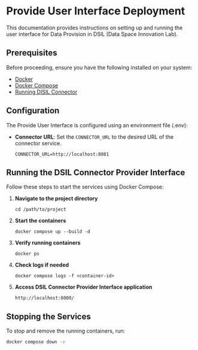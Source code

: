 # Provide User Interface Deployment

This documentation provides instructions on setting up and running the user interface for Data Provision in DSIL (Data Space Innovation Lab).


## Prerequisites
Before proceeding, ensure you have the following installed on your system:

- [Docker](https://www.docker.com/)
- [Docker Compose](https://docs.docker.com/compose/)
- [Running DISIL Connector](https://github.com/Data-Space-Core/Connector-Deployment)


## Configuration
The Provide User Interface is configured using an environment file (.env): 
- **Connector URL**: Set the `CONNECTOR_URL` to the desired URL of the connector service.
  ```env
  CONNECTOR_URL=http://localhost:8081
  ```

## Running the DSIL Connector Provider Interface
Follow these steps to start the services using Docker Compose:

1. **Navigate to the project directory**
   ```
   cd /path/to/project
   ```
2. **Start the containers**
   ```
   docker compose up --build -d
   ```
3. **Verify running containers**
   ```
   docker ps
   ```
4. **Check logs if needed**
   ```
   docker compose logs -f <container-id>
   ```
   
4. **Access DSIL Connector Provider Interface application**
   ```
   http://localhost:8000/
   ```

## Stopping the Services
To stop and remove the running containers, run:
```sh
docker compose down -v
```


